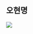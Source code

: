 <h2><b>오현명</b></h2>
<picture>
<source 
  srcset="https://github-readme-stats.vercel.app/api?username=Oh-linalan&show_icons=true&theme=dracula&count_private=true"
  media="(prefers-color-scheme: dark)"
/>
<img src="https://github-readme-stats.vercel.app/api?username=Oh-linalan&show_icons=true&theme=dracula&count_private=true" />
</picture>
